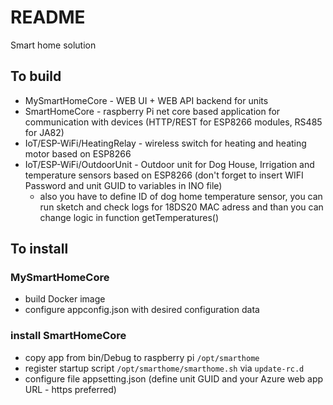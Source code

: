 # README #

Smart home solution

## To build
- MySmartHomeCore - WEB UI + WEB API backend for units
- SmartHomeCore - raspberry Pi net core based application for communication with devices (HTTP/REST for ESP8266 modules, RS485 for JA82)
- IoT/ESP-WiFi/HeatingRelay - wireless switch for heating and heating motor based on ESP8266
- IoT/ESP-WiFi/OutdoorUnit - Outdoor unit for Dog House, Irrigation and temperature sensors based on ESP8266 (don't forget to insert WIFI Password and unit GUID to variables in INO file)
  - also you have to define ID of dog home temperature sensor, you can run sketch and check logs for 18DS20 MAC adress and than you can change logic in function getTemperatures()

## To install

### MySmartHomeCore
- build Docker image
- configure appconfig.json with desired configuration data

### install SmartHomeCore
- copy app from bin/Debug to raspberry pi `/opt/smarthome`
- register startup script `/opt/smarthome/smarthome.sh` via `update-rc.d`
- configure file appsetting.json (define unit GUID and your Azure web app URL - https preferred)


